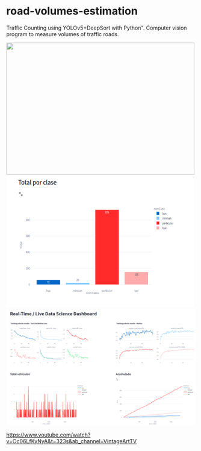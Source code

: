 # road-volumes-estimation
Traffic Counting using YOLOv5+DeepSort with Python". Computer vision program to measure volumes of traffic roads.



<img src="chile2.gif" height="350" width="500"/> <img src="volumen-classes.png" height="350" width="500"/>
<img src="Screenshot from 2023-01-19 19-44-54.png" width="1000"/>



https://www.youtube.com/watch?v=Oc06LfKyNyA&t=323s&ab_channel=VintageArtTV

